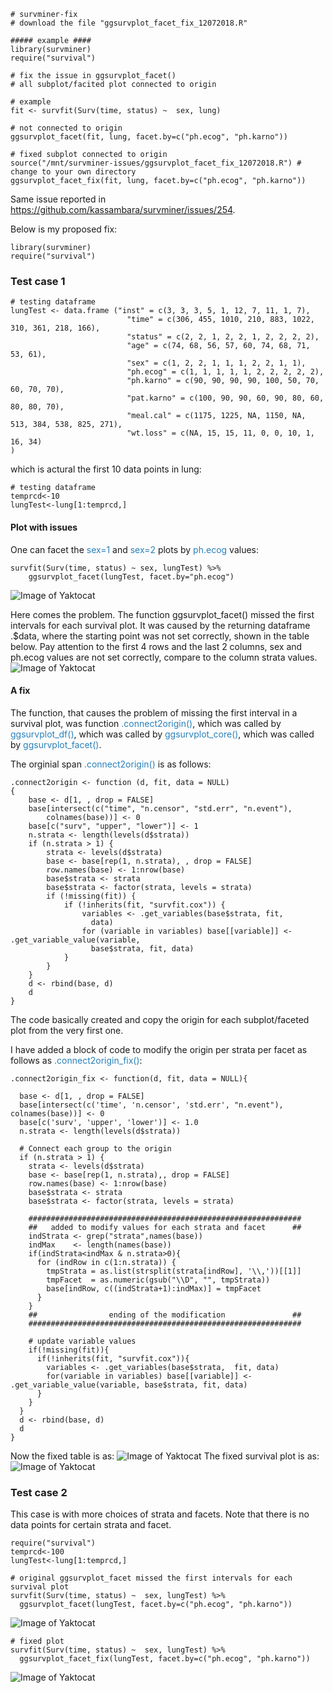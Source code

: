 ```{r}
# survminer-fix
# download the file "ggsurvplot_facet_fix_12072018.R" 

##### example ####
library(survminer)
require("survival")

# fix the issue in ggsurvplot_facet()           
# all subplot/facited plot connected to origin         

# example
fit <- survfit(Surv(time, status) ~  sex, lung)

# not connected to origin
ggsurvplot_facet(fit, lung, facet.by=c("ph.ecog", "ph.karno"))

# fixed subplot connected to origin
source("/mnt/survminer-issues/ggsurvplot_facet_fix_12072018.R") # change to your own directory
ggsurvplot_facet_fix(fit, lung, facet.by=c("ph.ecog", "ph.karno"))
```

Same issue reported in https://github.com/kassambara/survminer/issues/254.

Below is my proposed fix:

```{r LoadPackages}
library(survminer)
require("survival")
```

### Test case 1

```{r, echo=FALSE}
# testing dataframe
lungTest <- data.frame ("inst" = c(3, 3, 3, 5, 1, 12, 7, 11, 1, 7), 
                          "time" = c(306, 455, 1010, 210, 883, 1022, 310, 361, 218, 166),
                          "status" = c(2, 2, 1, 2, 2, 1, 2, 2, 2, 2),
                          "age" = c(74, 68, 56, 57, 60, 74, 68, 71, 53, 61),
                          "sex" = c(1, 2, 2, 1, 1, 1, 2, 2, 1, 1),
                          "ph.ecog" = c(1, 1, 1, 1, 1, 2, 2, 2, 2, 2),
                          "ph.karno" = c(90, 90, 90, 90, 100, 50, 70, 60, 70, 70),
                          "pat.karno" = c(100, 90, 90, 60, 90, 80, 60, 80, 80, 70),
                          "meal.cal" = c(1175, 1225, NA, 1150, NA, 513, 384, 538, 825, 271), 
                          "wt.loss" = c(NA, 15, 15, 11, 0, 0, 10, 1, 16, 34)
)
```
which is actural the first 10 data points in lung:
```{r, echo=FALSE}
# testing dataframe
temprcd<-10
lungTest<-lung[1:temprcd,]
```

#### Plot with issues

One can facet the <span style="color:#2980B9">sex=1</span> and <span style="color:#2980B9">sex=2</span> plots by <span style="color:#2980B9">ph.ecog</span> values:
```{r}
survfit(Surv(time, status) ~ sex, lungTest) %>%
    ggsurvplot_facet(lungTest, facet.by="ph.ecog")
```

![Image of Yaktocat](https://raw.githubusercontent.com/BingxinS/survminer-fix/master/test1plot-issue.png)

Here comes the problem. The function ggsurvplot_facet() missed the first intervals for each survival plot. It was caused by the returning dataframe .$data, where the starting point was not set correctly, shown in the table below. Pay attention to the first 4 rows and the last 2 columns, sex and ph.ecog values are not set correctly, compare to the column strata values.
![Image of Yaktocat](https://raw.githubusercontent.com/BingxinS/survminer-fix/master/test1table-issue.png)

#### A fix

The function, that causes the problem of missing the first interval in a survival plot, was function <span style="color:#2980B9">.connect2origin()</span>, which was called by <span style="color:#2980B9">ggsurvplot_df()</span>, which was called by <span style="color:#2980B9">ggsurvplot_core()</span>, which was called by <span style="color:#2980B9">ggsurvplot_facet()</span>. 

The orginial span <span style="color:#2980B9">.connect2origin()</span> is as follows:

```{r}
.connect2origin <- function (d, fit, data = NULL) 
{
    base <- d[1, , drop = FALSE]
    base[intersect(c("time", "n.censor", "std.err", "n.event"), 
        colnames(base))] <- 0
    base[c("surv", "upper", "lower")] <- 1
    n.strata <- length(levels(d$strata))
    if (n.strata > 1) {
        strata <- levels(d$strata)
        base <- base[rep(1, n.strata), , drop = FALSE]
        row.names(base) <- 1:nrow(base)
        base$strata <- strata
        base$strata <- factor(strata, levels = strata)
        if (!missing(fit)) {
            if (!inherits(fit, "survfit.cox")) {
                variables <- .get_variables(base$strata, fit, 
                  data)
                for (variable in variables) base[[variable]] <- .get_variable_value(variable, 
                  base$strata, fit, data)
            }
        }
    }
    d <- rbind(base, d)
    d
}
```
The code basically created and copy the origin for each subplot/faceted plot from the very first one. 

I have added a block of code to modify the origin per strata per facet as follows as <span style="color:#2980B9">.connect2origin_fix()</span>:

```{r}
.connect2origin_fix <- function(d, fit, data = NULL){

  base <- d[1, , drop = FALSE]
  base[intersect(c('time', 'n.censor', 'std.err', "n.event"), colnames(base))] <- 0
  base[c('surv', 'upper', 'lower')] <- 1.0
  n.strata <- length(levels(d$strata))
  
  # Connect each group to the origin
  if (n.strata > 1) {
    strata <- levels(d$strata)
    base <- base[rep(1, n.strata),, drop = FALSE]
    row.names(base) <- 1:nrow(base)
    base$strata <- strata
    base$strata <- factor(strata, levels = strata)
    
    #############################################################
    ##   added to modify values for each strata and facet      ##
    indStrata <- grep("strata",names(base))
    indMax    <- length(names(base))
    if(indStrata<indMax & n.strata>0){
      for (indRow in c(1:n.strata)) {
        tmpStrata = as.list(strsplit(strata[indRow], '\\,'))[[1]]
        tmpFacet  = as.numeric(gsub("\\D", "", tmpStrata)) 
        base[indRow, c((indStrata+1):indMax)] = tmpFacet
      }
    }
    ##                ending of the modification               ##
    #############################################################
    
    # update variable values
    if(!missing(fit)){
      if(!inherits(fit, "survfit.cox")){
        variables <- .get_variables(base$strata,  fit, data)
        for(variable in variables) base[[variable]] <- .get_variable_value(variable, base$strata, fit, data)
      }
    }
  }
  d <- rbind(base, d)
  d
}
```

Now the fixed table is as:
![Image of Yaktocat](https://raw.githubusercontent.com/BingxinS/survminer-fix/master/test1table-fix.png)
The fixed survival plot is as:
![Image of Yaktocat](https://raw.githubusercontent.com/BingxinS/survminer-fix/master/test1plot-fix.png)

### Test case 2
This case is with more choices of strata and facets. Note that there is no data points for certain strata and facet.

```{r}
require("survival")
temprcd<-100
lungTest<-lung[1:temprcd,]

# original ggsurvplot_facet missed the first intervals for each survival plot
survfit(Surv(time, status) ~  sex, lungTest) %>%
  ggsurvplot_facet(lungTest, facet.by=c("ph.ecog", "ph.karno"))
```
![Image of Yaktocat](https://raw.githubusercontent.com/BingxinS/survminer-fix/master/test2plot-issue.png)

```{r}
# fixed plot
survfit(Surv(time, status) ~  sex, lungTest) %>%
  ggsurvplot_facet_fix(lungTest, facet.by=c("ph.ecog", "ph.karno"))
```
![Image of Yaktocat](https://raw.githubusercontent.com/BingxinS/survminer-fix/master/test2plot-fix.png)
